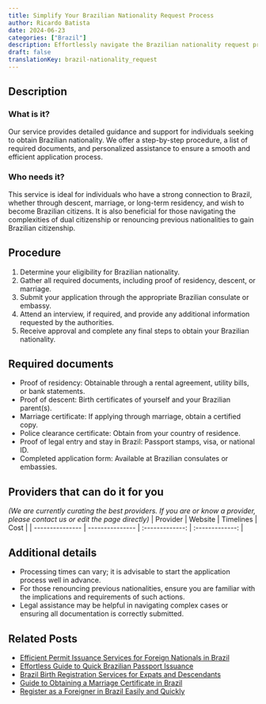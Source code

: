 ```yaml
---
title: Simplify Your Brazilian Nationality Request Process
author: Ricardo Batista
date: 2024-06-23
categories: ["Brazil"]
description: Effortlessly navigate the Brazilian nationality request process with our comprehensive service. Clear steps, required documents, and expert advice.
draft: false
translationKey: brazil-nationality_request
---
```


## Description
### What is it?
Our service provides detailed guidance and support for individuals seeking to obtain Brazilian nationality. We offer a step-by-step procedure, a list of required documents, and personalized assistance to ensure a smooth and efficient application process.

### Who needs it?
This service is ideal for individuals who have a strong connection to Brazil, whether through descent, marriage, or long-term residency, and wish to become Brazilian citizens. It is also beneficial for those navigating the complexities of dual citizenship or renouncing previous nationalities to gain Brazilian citizenship.

## Procedure

1. Determine your eligibility for Brazilian nationality.
2. Gather all required documents, including proof of residency, descent, or marriage.
3. Submit your application through the appropriate Brazilian consulate or embassy.
4. Attend an interview, if required, and provide any additional information requested by the authorities.
5. Receive approval and complete any final steps to obtain your Brazilian nationality.


## Required documents

- Proof of residency: Obtainable through a rental agreement, utility bills, or bank statements.
- Proof of descent: Birth certificates of yourself and your Brazilian parent(s).
- Marriage certificate: If applying through marriage, obtain a certified copy.
- Police clearance certificate: Obtain from your country of residence.
- Proof of legal entry and stay in Brazil: Passport stamps, visa, or national ID.
- Completed application form: Available at Brazilian consulates or embassies.


## Providers that can do it for you
_(We are currently curating the best providers. If you are or know a provider, please contact us or edit the page directly)_
| Provider        |     Website     |     Timelines    |       Cost      |
| --------------- | --------------- |  :-------------: | :-------------: |

## Additional details

- Processing times can vary; it is advisable to start the application process well in advance.
- For those renouncing previous nationalities, ensure you are familiar with the implications and requirements of such actions.
- Legal assistance may be helpful in navigating complex cases or ensuring all documentation is correctly submitted.

## Related Posts

- [Efficient Permit Issuance Services for Foreign Nationals in Brazil](https://tramitit.com/english/guides/brazil/permit_issuance/)
- [Effortless Guide to Quick Brazilian Passport Issuance](https://tramitit.com/english/guides/brazil/passport_issuance/)
- [Brazil Birth Registration Services for Expats and Descendants](https://tramitit.com/english/guides/brazil/birth_registration/)
- [Guide to Obtaining a Marriage Certificate in Brazil](https://tramitit.com/english/guides/brazil/marriage_certificate/)
- [Register as a Foreigner in Brazil Easily and Quickly](https://tramitit.com/english/guides/brazil/foreigners_registration/)